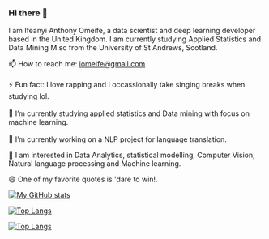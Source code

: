 ### Hi there 👋

I am Ifeanyi Anthony Omeife, a data scientist and deep learning developer based in the United Kingdom. I am currently studying Applied Statistics and Data Mining M.sc from the University of St Andrews, Scotland.

📫 How to reach me: iomeife@gmail.com <br>
<br>
⚡ Fun fact: I love rapping and I occassionally take singing breaks when studying lol. <br>
<br>
🌱 I’m currently studying applied statistics and Data mining with focus on machine learning. <br>
<br>
🔭 I’m currently working on a NLP project for language translation. 

🤔 I am interested in Data Analytics, statistical modelling, Computer Vision, Natural language processing and Machine learning.<br>

😄 One of my favorite quotes is  'dare to win!.


[![My GitHub stats](https://github-readme-stats.vercel.app/api?username=ifeanyi-omeck&show_icons=true&count_private=true&theme=radical&compact=true)](https://github.com/anuraghazra/github-readme-stats)

[![Top Langs](https://github-readme-stats.vercel.app/api/top-langs/?username=ifeanyi-omeck&layout=compact&langs_count=10)](https://github.com/myusername)

[![Top Langs](https://github-readme-stats.vercel.app/api/top-langs/?username=ifeanyi-omeck&layout=compact&langs_count=10)](https://github.com/myusername)

<!--
**Ifeanyi-omeck/Ifeanyi-omeck** is a ✨ _special_ ✨ repository because its `README.md` (this file) appears on your GitHub profile.

Here are some ideas to get you started:

- .
- 
- 👯 I’m looking to collaborate on ...
- 🤔 I’m looking for help with ...
- 💬 Ask me about ...
- 
- 😄 Pronouns: ...
- 
-->

